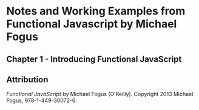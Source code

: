 # Notes and Working Examples from Functional Javascript by Michael Fogus

## Chapter 1 - Introducing Functional JavaScript

## Attribution
*Functional JavaScript* by Michael Fogus (O’Reilly). Copyright 2013 Michael Fogus, 978-1-449-36072-6.

